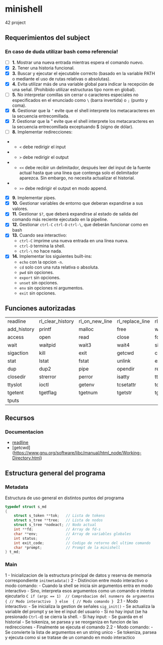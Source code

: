 # minishell
42 project

## Requerimientos del subject

### En caso de duda utilizar **bash** como referencia!

- [ ] **1.** Mostrar una nueva entrada mientras espera el comando nuevo.
- [x] **2.** Tener una historia funcional.
- [x] **3.** Buscar y ejecutar el ejecutable correcto (basado en la variable PATH o mediante el uso de rutas relativas o absolutas).
- [x] **4.** Evita utilizar más de una variable global para indicar la recepción de una señal. (Prohibido utilizar estructuras tipo norm en global).
- [ ] **5.** No interpretar comillas sin cerrar o caracteres especiales no especificados en el enunciado como `\` (barra invertida) o `;` (punto y coma).
- [x] **6.** Gestionar que la `’` evite que el shell interprete los metacaracteres en la secuencia entrecomillada.
- [x] **7.** Gestionar que la " evite que el shell interprete los metacaracteres en la secuencia entrecomillada exceptuando $ (signo de dólar).
- [ ] **8.** Implementar redirecciones:
- - `<` debe redirigir el input
- - `>` debe redirigir el output 
- - `<<` debe recibir un delimitador, después leer del input de la fuente actual hasta que una línea que contenga solo el delimitador aparezca. Sin embargo, no necesita actualizar el historial.
- - `>>` debe redirigir el output en modo append.
- [x] **9.** Implementar pipes.
- [x] **10.** Gestionar variables de entorno que deberan expandirse a sus valores.
- [x] **11.** Gestionar `$?`, que deberá expandirse al estado de salida del comando más reciente ejecutado en la pipeline.
- [x] **12.** Gestionar `ctrl-C` `ctrl-D` `ctrl-\`, que deberán funcionar como en bash
- [x] **13.** Cuando sea interactivo:
    - `ctrl-C` imprime una nueva entrada en una línea nueva.
    - `ctrl-D` termina la shell.
    - `ctrl-\` no hace nada.
- [x] **14.** Implementar los siguientes built-ins:
    - `echo` con la opcion `-n`.
    - `cd` solo con una ruta relativa o absoluta.
    - `pwd` sin opciones.
    - `export` sin opciones.
    - `unset` sin opciones.
    - `env` sin opciones ni argumentos.
    - `exit` sin opciones.
    

## Funciones autorizadas

|   |   |   |   |   |
|---|---|---|---|---|
| readline | rl_clear_history | rl_on_new_line | rl_replace_line | rl_redisplay | 
| add_history | printf | malloc | free | write | 
| access | open | read | close | fork | 
| wait | waitpid | wait3 | wait4 | signal | 
| sigaction | kill | exit | getcwd | chdir | 
| stat | lstat | fstat | unlink | execve | 
| dup | dup2 | pipe | opendir | readdir | 
| closedir | strerror | perror | isatty | ttyname | 
| ttyslot | ioctl | getenv | tcsetattr | tcgetattr | 
| tgetent | tgetflag | tgetnum | tgetstr | tgoto | 
| tputs | | | | |

## Recursos

### Documentacion
- [readline](https://web.mit.edu/gnu/doc/html/rlman_2.html)
- [getcwd] (https://www.gnu.org/software/libc/manual/html_node/Working-Directory.html)

## Estructura general del programa
### Metadata
Estructura de uso general en distintos puntos del programa
```c
typedef struct s_md
{
    struct s_token **tok;   // Lista de tokens
    struct s_tree **tree;   // Lista de nodos
    struct s_tree *nodeact; // Nodo actual
    int **fd;               // Array de fd-s
    char **env;             // Array de variables globales
    int	status;             // 
    int	exit_code;          // Codigo de retorno del ultimo comando
    char *prompt;           // Prompt de la minishell
} t_md;
``` 

### Main

1 - Inicializacion de la estructura principal de datos y reserva de memoria correspondiente `initmetadata()`
2 - Distincion entre modo interactivo o modo comando: 
    - Cuando la shell se inicia sin argumentos entra en modo interactivo
    - Sino, interpreta esos argumentos como un comando e intenta ejecutarlo
    ```C
    if (argc == 1)  // Comprobacion del nunmero de argumentos
    {
        // Modo interactivo 
    }
    else 
    {
        // Modo comando
    }
    ```
2.1 - Modo interactivo:
    - Se inicializa la gestion de señales `sig_init()`
    - Se actualiza la variable del prompt y se lee el input del usuario
    - Si no hay input (se ha presionado `Ctrl-d`) se cierra la shell.
    - Si hay input:
        - Se guarda en el historial
        - Se tokeniza, se parsea y se reorganiza en funcion de las redirecciones
        - Finalmente se ejecuta el comando
2.2 - Modo comando:
    - Se convierte la lista de argumentos en un string unico
    - Se tokeniza, parsea y ejecuta como si se tratase de un comando en modo interactico

